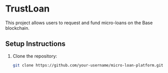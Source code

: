 # TrustLoan

This project allows users to request and fund micro-loans on the Base blockchain.

## Setup Instructions

1. Clone the repository:
   ```bash
   git clone https://github.com/your-username/micro-loan-platform.git
